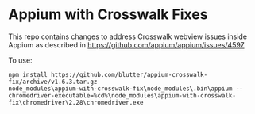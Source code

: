 # Appium with Crosswalk Fixes

This repo contains changes to address Crosswalk webview issues inside Appium as described in 
https://github.com/appium/appium/issues/4597

To use:

    npm install https://github.com/blutter/appium-crosswalk-fix/archive/v1.6.3.tar.gz
    node_modules\appium-with-crosswalk-fix\node_modules\.bin\appium --chromedriver-executable=%cd%\node_modules\appium-with-crosswalk-fix\chromedriver\2.28\chromedriver.exe
